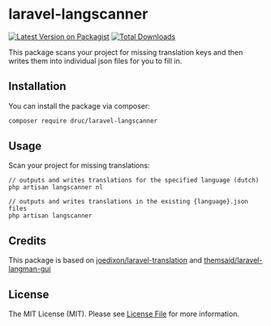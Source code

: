 # laravel-langscanner

[![Latest Version on Packagist](https://img.shields.io/packagist/v/druc/laravel-langscanner.svg?style=flat-square)](https://packagist.org/packages/druc/laravel-langscanner)
[![Total Downloads](https://img.shields.io/packagist/dt/druc/laravel-langscanner.svg?style=flat-square)](https://packagist.org/packages/druc/laravel-langscanner)

This package scans your project for missing translation keys and then writes them into individual json files for you to fill in.

## Installation

You can install the package via composer:

```bash
composer require druc/laravel-langscanner
```

## Usage

Scan your project for missing translations:

```
// outputs and writes translations for the specified language (dutch)
php artisan langscanner nl

// outputs and writes translations in the existing {language}.json files
php artisan langscanner
```

## Credits

This package is based on [joedixon/laravel-translation](https://github.com/joedixon/laravel-translation) and [themsaid/laravel-langman-gui](https://github.com/themsaid/laravel-langman-gui)

## License

The MIT License (MIT). Please see [License File](LICENSE.md) for more information.
